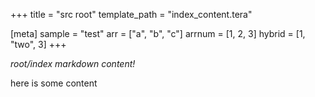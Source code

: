 +++
title = "src root"
template_path = "index_content.tera"

[meta]
sample = "test"
arr = ["a", "b", "c"]
arrnum = [1, 2, 3]
hybrid = [1, "two", 3]
+++

*root/index markdown content!*

here is some content